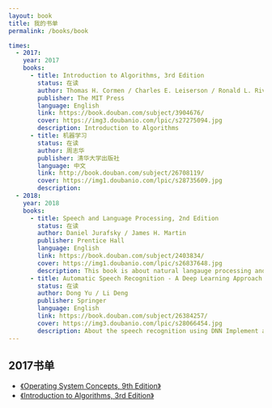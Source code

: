 ```yaml
---
layout: book
title: 我的书单
permalink: /books/book

times:
  - 2017:
    year: 2017
    books:
      - title: Introduction to Algorithms, 3rd Edition
        status: 在读
        author: Thomas H. Cormen / Charles E. Leiserson / Ronald L. Rivest / Clifford Stein
        publisher: The MIT Press
        language: English
        link: https://book.douban.com/subject/3904676/         
        cover: https://img3.doubanio.com/lpic/s27275094.jpg
        description: Introduction to Algorithms
      - title: 机器学习
        status: 在读
        author: 周志华
        publisher: 清华大学出版社
        language: 中文
        link: http://book.douban.com/subject/26708119/          
        cover: https://img1.doubanio.com/lpic/s28735609.jpg
        description:
  - 2018:
    year: 2018
    books:
      - title: Speech and Language Processing, 2nd Edition
        status: 在读
        author: Daniel Jurafsky / James H. Martin
        publisher: Prentice Hall
        language: English
        link: https://book.douban.com/subject/2403834/
        cover: https://img1.doubanio.com/lpic/s26837648.jpg
        description: This book is about natural langauge processing and speech recognition
      - title: Automatic Speech Recognition - A Deep Learning Approach
        status: 在读
        author: Dong Yu / Li Deng
        publisher: Springer
        language: English
        link: https://book.douban.com/subject/26384257/
        cover: https://img3.doubanio.com/lpic/s28066454.jpg
        description: About the speech recognition using DNN Implement and some basic knowledge about ASR
---
```


2017书单
-----------------------------------------------------------------

+ [《Operating System Concepts, 9th Edition》](http://codex.cs.yale.edu/avi/os-book/OS9/)
+ [《Introduction to Algorithms, 3rd Edition》](https://book.douban.com/subject/3904676/)
